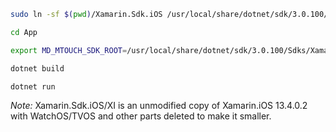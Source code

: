 ```bash
sudo ln -sf $(pwd)/Xamarin.Sdk.iOS /usr/local/share/dotnet/sdk/3.0.100/Sdks/Xamarin.Sdk.iOS

cd App

export MD_MTOUCH_SDK_ROOT=/usr/local/share/dotnet/sdk/3.0.100/Sdks/Xamarin.Sdk.iOS/XI

dotnet build

dotnet run
```

_Note:_ Xamarin.Sdk.iOS/XI is an unmodified copy of Xamarin.iOS 13.4.0.2 with WatchOS/TVOS and other parts deleted to make it smaller.

